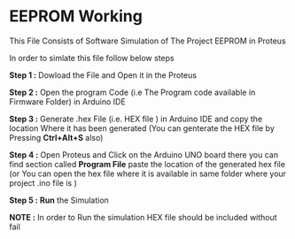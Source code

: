 # EEPROM Working
This File Consists of Software Simulation of The Project EEPROM in Proteus

In order to simlate this file follow below steps

__Step 1 :__ Dowload the File and Open it in the Proteus

__Step 2 :__ Open the program Code (i.e The Program code available in Firmware Folder) in Arduino IDE

__Step 3 :__ Generate .hex File (i.e. HEX file ) in Arduino IDE and copy the location Where it has been generated (You can genterate the HEX file by Pressing __Ctrl+Alt+S__ also)

__Step 4 :__ Open Proteus and Click on the Arduino UNO board there you can find section called __Program File__ paste the location of the generated hex file (or You can open the hex file where it is available in same folder where your project .ino  file is )

__Step 5 :__ __Run__ the Simulation

__NOTE :__ In order to Run the simulation HEX file should be included without fail
